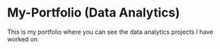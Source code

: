 # My-Portfolio (Data Analytics)
This is my portfolio where you can see the data analytics projects I have worked on.
